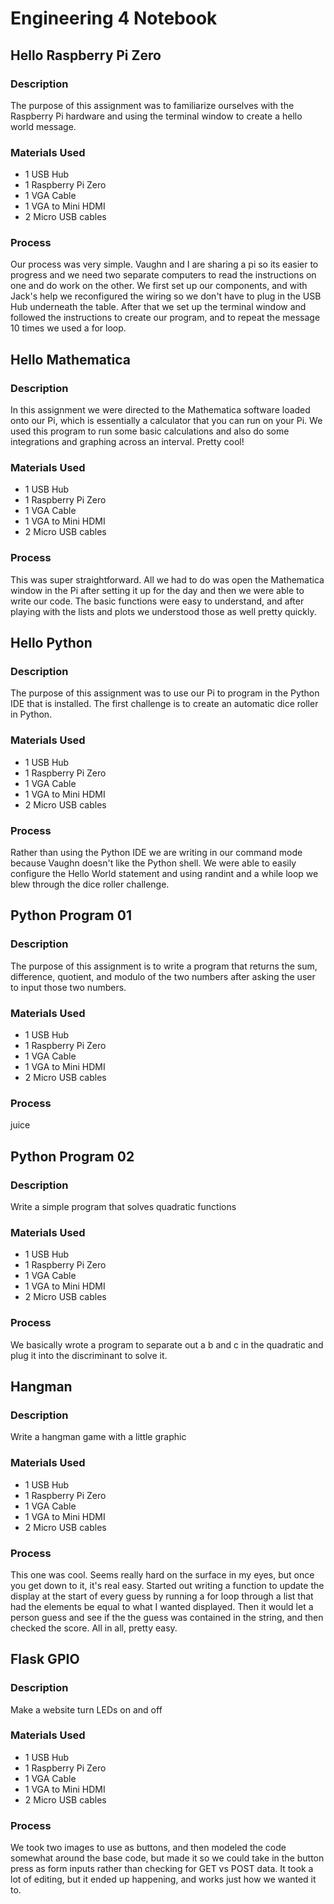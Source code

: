 # Engineering 4 Notebook
## Hello Raspberry Pi Zero

### Description
The purpose of this assignment was to familiarize ourselves with the Raspberry Pi hardware and using the terminal window to create a hello world message.

### Materials Used
* 1 USB Hub
* 1 Raspberry Pi Zero
* 1 VGA Cable
* 1 VGA to Mini HDMI
* 2 Micro USB cables

### Process
Our process was very simple. Vaughn and I are sharing a pi so its easier to progress and we need two separate computers to read the instructions on one and do work on the other. We first set up our components, and with Jack's help we reconfigured the wiring so we don't have to plug in the USB Hub underneath the table. After that we set up the terminal window and followed the instructions to create our program, and to repeat the message 10 times we used a for loop.

## Hello Mathematica

### Description
In this assignment we were directed to the Mathematica software loaded onto our Pi, which is essentially a calculator that you can run on your Pi. We used this program to run some basic calculations and also do some integrations and graphing across an interval. Pretty cool!

### Materials Used
* 1 USB Hub
* 1 Raspberry Pi Zero
* 1 VGA Cable
* 1 VGA to Mini HDMI
* 2 Micro USB cables

### Process
This was super straightforward. All we had to do was open the Mathematica window in the Pi after setting it up for the day and then we were able to write our code. The basic functions were easy to understand, and after playing with the lists and plots we understood those as well pretty quickly.

## Hello Python

### Description
The purpose of this assignment was to use our Pi to program in the Python IDE that is installed. The first challenge is to create an automatic dice roller in Python.

### Materials Used
* 1 USB Hub
* 1 Raspberry Pi Zero
* 1 VGA Cable
* 1 VGA to Mini HDMI
* 2 Micro USB cables

### Process
Rather than using the Python IDE we are writing in our command mode because Vaughn doesn't like the Python shell. We were able to easily configure the Hello World statement and using randint and a while loop we blew through the dice roller challenge.

## Python Program 01

### Description
The purpose of this assignment is to write a program that returns the sum, difference, quotient, and modulo of the two numbers after asking the user to input those two numbers.
 
### Materials Used
* 1 USB Hub
* 1 Raspberry Pi Zero
* 1 VGA Cable
* 1 VGA to Mini HDMI
* 2 Micro USB cables

### Process
juice

## Python Program 02

### Description
Write a simple program that solves quadratic functions

### Materials Used
* 1 USB Hub
* 1 Raspberry Pi Zero
* 1 VGA Cable
* 1 VGA to Mini HDMI
* 2 Micro USB cables

### Process
We basically wrote a program to separate out a b and c in the quadratic and plug it into the discriminant to solve it.

## Hangman

### Description
Write a hangman game with a little graphic

### Materials Used
* 1 USB Hub
* 1 Raspberry Pi Zero
* 1 VGA Cable
* 1 VGA to Mini HDMI
* 2 Micro USB cables

### Process
This one was cool. Seems really hard on the surface in my eyes, but once you get down to it, it's real easy. Started out writing a function to update the display at the start of every guess by running a for loop through a list that had the elements be equal to what I wanted displayed. Then it would let a person guess and see if the the guess was contained in the string, and then checked the score. All in all, pretty easy.

## Flask GPIO

### Description
Make a website turn LEDs on and off

### Materials Used
* 1 USB Hub
* 1 Raspberry Pi Zero
* 1 VGA Cable
* 1 VGA to Mini HDMI
* 2 Micro USB cables

### Process 
We took two images to use as buttons, and then modeled the code somewhat around the base code, but made it so we could take in the button press as form inputs rather than checking for GET vs POST data. It took a lot of editing, but it ended up happening, and works just how we wanted it to.
